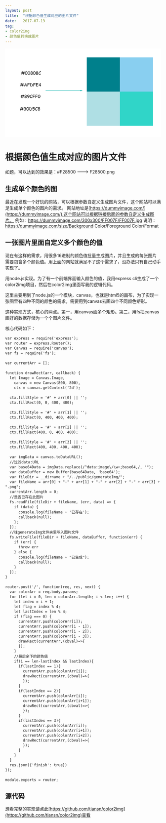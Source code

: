 ```yaml
---
layout: post
title:  "根据颜色值生成对应的图片文件"
date:   2017-07-13
tag:
- color2img
- 颜色值转换成图片
---
```


![color2img](https://raw.githubusercontent.com/tiansn/color2img/master/public/images/color2img.png)
# 根据颜色值生成对应的图片文件
如题，可以达到的效果是：#F28500 ---> F28500.png

## 生成单个颜色的图
最近在发现一个好玩的网站，可以根据参数自定义生成图片文件，这个网站可以满足生成单个颜色的图片的需求。
网站地址是[https://dummyimage.com/](https://dummyimage.com/),这个网站可以根据链接后面的参数自定义生成图片。
例如：https://dummyimage.com/300x300/FF007F/FF007F.jpg
说明：https://dummyimage.com/size/Background Color/Foreground Color/Format

## 一张图片里面自定义多个颜色的值
现在有这样的需求，用很多16进制的颜色值批量生成图片，并且生成的每张图片需要包含多个颜色值。用上面的网站就满足不了这个需求了，没办法只有自己动手实现了。

用node.js实现。为了有一个前端界面输入颜色的值，我用express cli生成了一个color2img项目，然后在color2img里面写我的逻辑代码。

这里主要用到了node.js的一个模块，canvas，也就是html5的画布，为了实现一张图里有四种不同的颜色的需求，需要用到canvas去画四个不同颜色矩形。

这种实现方式，核心的两点。第一，用canvas画多个矩形。第二，用fs把canvas画好的数据存储为一个个图片文件。

核心代码如下：
```
var express = require('express');
var router = express.Router();
var Canvas = require('canvas');
var fs = require('fs');

var currentArr = [];

function drawRect(arr, callback) {
  let Image = Canvas.Image,
    canvas = new Canvas(800, 800),
    ctx = canvas.getContext('2d');

  ctx.fillStyle = '#' + arr[0] || '';
  ctx.fillRect(0, 0, 400, 400);

  ctx.fillStyle = '#' + arr[1] || '';
  ctx.fillRect(0, 400, 400, 400);

  ctx.fillStyle = '#' + arr[2] || '';
  ctx.fillRect(400, 0, 400, 400);

  ctx.fillStyle = '#' + arr[3] || '';
  ctx.fillRect(400, 400, 400, 400);

  var imgData = canvas.toDataURL();
  //过滤data:URL
  var base64Data = imgData.replace(/^data:image\/\w+;base64,/, "");
  var dataBuffer = new Buffer(base64Data, 'base64');
  var fileDir = __dirname + "/../public/generateImg/";
  var fileName = arr[0] + "-" + arr[1] + "-" + arr[2] + "-" + arr[3] + ".png";
  currentArr.length = 0;
  //是否已存在此图片
  fs.readFile(fileDir + fileName, (err, data) => {
    if (data) {
      console.log(fileName + '已存在');
      callback(null);
    };
  });
  //往generateImg文件夹里写入图片文件
  fs.writeFile(fileDir + fileName, dataBuffer, function(err) {
    if (err) {
      throw err
    } else {
      console.log(fileName + "已生成");
      callback(null);
    }
  });
}

router.post('/', function(req, res, next) {
  var colorArr = req.body.params;
  for (let i = 0, len = colorArr.length; i < len; i++) {
    let index = i + 1;
    let flag = index % 4;
    let lastIndex = len % 4;
    if (flag === 0) {
      currentArr.push(colorArr[i]);
      currentArr.push(colorArr[i - 1]);
      currentArr.push(colorArr[i - 2]);
      currentArr.push(colorArr[i - 3]);
      drawRect(currentArr,(cbval)=>{
      });
    }
    //最后余下的颜色值
    if(i == len-lastIndex && lastIndex){
      if(lastIndex == 1){
        currentArr.push(colorArr[i]);
        drawRect(currentArr,(cbval)=>{
        });
      }
      if(lastIndex == 2){
        currentArr.push(colorArr[i]);
        currentArr.push(colorArr[i+1]);
        drawRect(currentArr,(cbval)=>{
        });
      }
      if(lastIndex == 3){
        currentArr.push(colorArr[i]);
        currentArr.push(colorArr[i+1]);
        currentArr.push(colorArr[i+2]);
        drawRect(currentArr,(cbval)=>{
        });
      }
    }
  }
  res.json({'finish': true})
});

module.exports = router;

```

## 源代码
想看完整的实现请点此[https://github.com/tiansn/color2img](https://github.com/tiansn/color2img)查看



